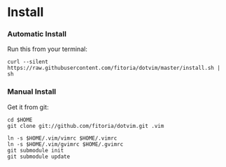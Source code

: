 Install
=======

### Automatic Install ###

Run this from your terminal:

    curl --silent https://raw.githubusercontent.com/fitoria/dotvim/master/install.sh | sh

### Manual Install ###

Get it from git:

    cd $HOME
    git clone git://github.com/fitoria/dotvim.git .vim

    ln -s $HOME/.vim/vimrc $HOME/.vimrc
    ln -s $HOME/.vim/gvimrc $HOME/.gvimrc
    git submodule init
    git submodule update
